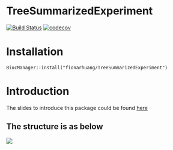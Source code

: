 # TreeSummarizedExperiment

[![Build Status](https://travis-ci.org/fionarhuang/TreeSummarizedExperiment.svg?branch=master)](https://travis-ci.org/fionarhuang/TreeSummarizedExperiment)
[![codecov](https://codecov.io/gh/fionarhuang/TreeSummarizedExperiment/branch/master/graph/badge.svg)](https://codecov.io/gh/fionarhuang/TreeSummarizedExperiment)

# Installation
`BiocManager::install("fionarhuang/TreeSummarizedExperiment")`

# Introduction
The slides to introduce this package could be found [here](https://docs.google.com/presentation/d/11b9tbqbR3C_8lntON7aPETBSz_WCJrOW7lxxSR9CD-8/edit#slide=id.p)

## The structure is as below

![](https://github.com/fionarhuang/TreeSummarizedExperiment/blob/master/vignettes/tse.png)
